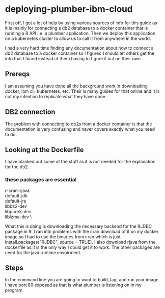 # deploying-plumber-ibm-cloud

First off, I got a lot of help by using various sources of info for this guide as it is mainly for connecting a db2 database to a docker container that is running a R API i.e. a plumber application. Then we deploy this application on a kubernetes cluster to allow us to call it from anywhere in the world.

I had a very hard time finding any documentation about how to connect a db2 database to a docker container so I figured I should let others get the info that I found instead of them having to figure it out on their own. 

## Prereqs
I am assuming you have done all the background work in downloading docker, ibm cli, kubernetes, etc. Their is many guides for that online and it is not my intention to replicate what they have done.

## DB2 connection
The problem with connecting to db2s from a docker container is that the documentation is very confusing and never covers exactly what you need to do. 

## Looking at the Dockerfile

I have blanked out some of the stuff as it is not needed for the explanation for the db2. 

### these packages are essential
r-cran-rjava \
default-jdk \
default-jre \
libbz2-dev \
libpcre3-dev \
liblzma-dev \

What this is doing is downloading the necessary backend for the RJDBC package in R. I ran into problems with the cran download of it on my docker image so I had to use the binaries from cran which is just install.packages("RJDBC", source = TRUE). I also download rjava from the dockerfile as it is the only way I could get it to work. The other packages are need for the java runtime envoirment.

## Steps

In the command line you are going to want to build, tag, and run your image. I have port 80 exposed as that is what plumber is listening on in my program. 



